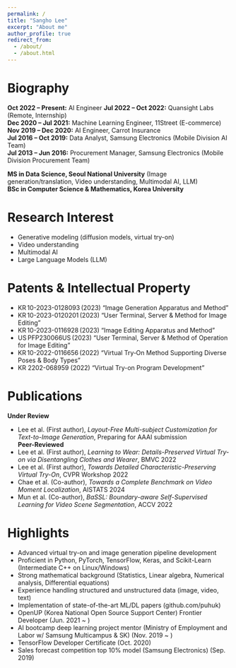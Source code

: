```yaml
---
permalink: /
title: "Sangho Lee"
excerpt: "About me"
author_profile: true
redirect_from: 
  - /about/
  - /about.html
---
```


Biography
======
__Oct 2022 – Present:__ AI Engineer 
__Jul 2022 – Oct 2022:__ Quansight Labs (Remote, Internship)  
__Dec 2020 – Jul 2021:__ Machine Learning Engineer, 11Street (E-commerce)  
__Nov 2019 – Dec 2020:__ AI Engineer, Carrot Insurance  
__Jul 2016 – Oct 2019:__ Data Analyst, Samsung Electronics (Mobile Division AI Team)  
__Jul 2013 – Jun 2016:__ Procurement Manager, Samsung Electronics (Mobile Division Procurement Team)  

__MS in Data Science, Seoul National University__ (Image generation/translation, Video understanding, Multimodal AI, LLM)  
__BSc in Computer Science & Mathematics, Korea University__  

Research Interest
======
- Generative modeling (diffusion models, virtual try-on)  
- Video understanding  
- Multimodal AI  
- Large Language Models (LLM)  

Patents & Intellectual Property
======
- KR 10-2023-0128093 (2023) “Image Generation Apparatus and Method”  
- KR 10-2023-0120201 (2023) “User Terminal, Server & Method for Image Editing”  
- KR 10-2023-0116928 (2023) “Image Editing Apparatus and Method”  
- US PFP230066US (2023) “User Terminal, Server & Method of Operation for Image Editing”  
- KR 10-2022-0116656 (2022) “Virtual Try‑On Method Supporting Diverse Poses & Body Types”  
- KR 2202-068959 (2022) “Virtual Try-on Program Development”  

Publications
======
**Under Review**  
- Lee et al. (First author), *Layout-Free Multi-subject Customization for Text-to-Image Generation*, Preparing for AAAI submission  
**Peer-Reviewed**  
- Lee et al. (First author), *Learning to Wear: Details-Preserved Virtual Try-on via Disentangling Clothes and Wearer*, BMVC 2022  
- Lee et al. (First author), *Towards Detailed Characteristic-Preserving Virtual Try-On*, CVPR Workshop 2022
- Chae et al. (Co-author), *Towards a Complete Benchmark on Video Moment Localization*, AISTATS 2024
- Mun et al. (Co-author), *BaSSL: Boundary-aware Self-Supervised Learning for Video Scene Segmentation*, ACCV 2022  



Highlights
======
- Advanced virtual try-on and image generation pipeline development  
- Proficient in Python, PyTorch, TensorFlow, Keras, and Scikit-Learn (Intermediate C++ on Linux/Windows)  
- Strong mathematical background (Statistics, Linear algebra, Numerical analysis, Differential equations)  
- Experience handling structured and unstructured data (image, video, text)  
- Implementation of state-of-the-art ML/DL papers (github.com/puhuk)  
- OpenUP (Korea National Open Source Support Center) Frontier Developer (Jun. 2021 ~ )  
- AI bootcamp deep learning project mentor (Ministry of Employment and Labor w/ Samsung Multicampus & SK) (Nov. 2019 ~ )  
- TensorFlow Developer Certificate (Oct. 2020)  
- Sales forecast competition top 10% model (Samsung Electronics) (Sep. 2019)  
